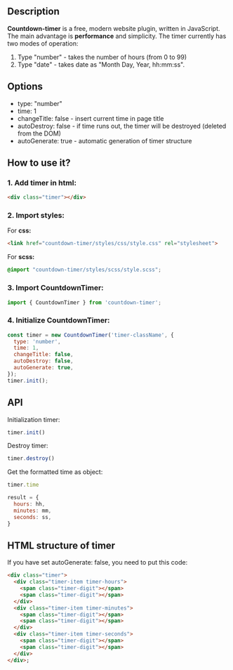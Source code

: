 ## Description
**Countdown-timer** is a free, modern website plugin, written in JavaScript. The main advantage is **performance** and simplicity. 
The timer currently has two modes of operation:
1) Type "number" - takes the number of hours (from 0 to 99)
2) Type "date" - takes date as "Month Day, Year, hh:mm:ss".

## Options
- type: "number"
- time: 1
- changeTitle: false - insert current time in page title 
- autoDestroy: false - if time runs out, the timer will be destroyed (deleted from the DOM)
- autoGenerate: true - automatic generation of timer structure

## How to use it?

### 1. Add timer in html:
```html
<div class="timer"></div>
```

### 2. Import styles:
For **css:**
```html
<link href="countdown-timer/styles/css/style.css" rel="stylesheet">
```

For **scss:**
```scss
@import "countdown-timer/styles/scss/style.scss";
```

### 3. Import CountdownTimer:
```js
import { CountdownTimer } from 'countdown-timer';
```

### 4. Initialize CountdownTimer:
```js
const timer = new CountdownTimer('timer-className', {
  type: 'number',
  time: 1,
  changeTitle: false,
  autoDestroy: false,
  autoGenerate: true,
});
timer.init();
```

## API
Initialization timer:
```js
timer.init()
```
Destroy timer:
```js
timer.destroy()
```

Get the formatted time as object:
```js
timer.time

result = {
  hours: hh,
  minutes: mm,
  seconds: ss,
}
```

## HTML structure of timer
If you have set autoGenerate: false, you need to put this code:
```html
<div class="timer">
  <div class="timer-item timer-hours">
    <span class="timer-digit"></span>
    <span class="timer-digit"></span>
  </div>
  <div class="timer-item timer-minutes">
    <span class="timer-digit"></span>
    <span class="timer-digit"></span>
  </div>
  <div class="timer-item timer-seconds">
    <span class="timer-digit"></span>
    <span class="timer-digit"></span>
  </div>
</div>;
```
